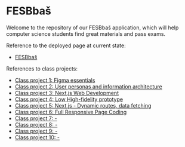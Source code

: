 # FESBbaš

Welcome to the repository of our FESBbaš application, which will help computer science students find great materials and pass exams.

Reference to the deployed page at current state:
- [FESBbaš](https://fesbbas.vercel.app/)

References to class projects:
- [Class project 1: Figma essentials](/class-projects/class-project-1/)
- [Class project 2: User personas and information architecture](/class-projects/class-project-2/)
- [Class project 3: Next.js Web Development](/class-projects/class-project-3/)
- [Class project 4: Low High-fidelity prototype](/class-projects/class-project-4/)
- [Class project 5: Next.js - Dynamic routes, data fetching](/class-projects/class-project-5/)
- [Class project 6: Full Responsive Page Coding](/class-projects/class-project-6/)
- [Class project 7: -](/class-projects/class-project-7/)
- [Class project 8: -](/class-projects/class-project-8/)
- [Class project 9: -](/class-projects/class-project-9/)
- [Class project 10: -](/class-projects/class-project-10/)

